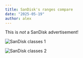 ```yaml
---
title: SanDisk's ranges compare
date: "2025-05-19"
author: alex
---
```

This is *not* a SanDisk advertisement!

![SanDisk classes 1]({static}/images/2025/sd/img1.png)

![SanDisk classes 2]({static}/images/2025/sd/img2.png)

